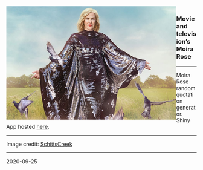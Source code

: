 
<img align="left" height = "300" width = "450" src="www/moiracrows.png">

### Movie and television’s Moira Rose

-----

Moira Rose random quotation generator.  
Shiny App hosted [here](https://kaizadp.shinyapps.io/moirarose/).

-----

Image credit: [SchittsCreek](https://twitter.com/SchittsCreek)

-----

2020-09-25
